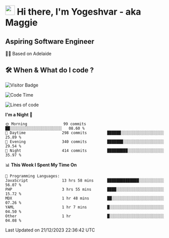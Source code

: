 <h1><img src="https://emojis.slackmojis.com/emojis/images/1531849430/4246/blob-sunglasses.gif?1531849430" width="30"/> Hi there, I'm Yogeshvar - aka Maggie</h1>

## Aspiring Software Engineer
🏂🏻  Based on Adelaide 

## 🛠 When & What do I code ?  

![Visitor Badge](https://visitor-badge.feriirawann.repl.co?username=yogeshvar&repo=yogeshvar&label=Visitors&style=plastic&color=%23457BFF&contentType=svg)

<!--START_SECTION:waka-->
![Code Time](http://img.shields.io/badge/Code%20Time-2%2C440%20hrs%206%20mins-blue)

![Lines of code](https://img.shields.io/badge/From%20Hello%20World%20I%27ve%20Written-4.0%20million%20lines%20of%20code-blue)

**I'm a Night 🦉** 

```text
🌞 Morning                99 commits          ██░░░░░░░░░░░░░░░░░░░░░░░   08.60 % 
🌆 Daytime                298 commits         ██████░░░░░░░░░░░░░░░░░░░   25.89 % 
🌃 Evening                340 commits         ███████░░░░░░░░░░░░░░░░░░   29.54 % 
🌙 Night                  414 commits         █████████░░░░░░░░░░░░░░░░   35.97 % 
```


📊 **This Week I Spent My Time On** 

```text
💬 Programming Languages: 
JavaScript               13 hrs 58 mins      ██████████████░░░░░░░░░░░   56.07 % 
PHP                      3 hrs 55 mins       ████░░░░░░░░░░░░░░░░░░░░░   15.72 % 
MDX                      1 hr 48 mins        ██░░░░░░░░░░░░░░░░░░░░░░░   07.26 % 
YAML                     1 hr 7 mins         █░░░░░░░░░░░░░░░░░░░░░░░░   04.50 % 
Other                    1 hr                █░░░░░░░░░░░░░░░░░░░░░░░░   04.08 % 
```


 Last Updated on 21/12/2023 22:36:42 UTC
<!--END_SECTION:waka-->
